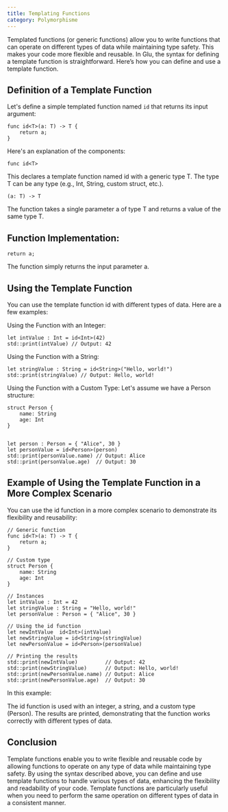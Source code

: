 ```yaml
---
title: Templating Functions
category: Polymorphisme
---
```


Templated functions (or generic functions) allow you to write functions that can operate on different types of data while maintaining type safety. This makes your code more flexible and reusable. In Glu, the syntax for defining a template function is straightforward. Here’s how you can define and use a template function.

## Definition of a Template Function

Let's define a simple templated function named `id` that returns its input argument:

```glu
func id<T>(a: T) -> T {
    return a;
}
```

Here's an explanation of the components:


```glu
func id<T>
```

This declares a template function named id with a generic type T. The type T can be any type (e.g., Int, String, custom struct, etc.).

```glu
(a: T) -> T
```

The function takes a single parameter a of type T and returns a value of the same type T.

## Function Implementation:

```glu
return a;
````

The function simply returns the input parameter a.

## Using the Template Function

You can use the template function id with different types of data. Here are a few examples:

Using the Function with an Integer:

```glu
let intValue : Int = id<Int>(42)
std::print(intValue) // Output: 42
```

Using the Function with a String:

```glu
let stringValue : String = id<String>("Hello, world!")
std::print(stringValue) // Output: Hello, world!
```

Using the Function with a Custom Type:
Let's assume we have a Person structure:

```glu
struct Person {
    name: String
    age: Int
}


let person : Person = { "Alice", 30 }
let personValue = id<Person>(person)
std::print(personValue.name) // Output: Alice
std::print(personValue.age)  // Output: 30
```

## Example of Using the Template Function in a More Complex Scenario

You can use the id function in a more complex scenario to demonstrate its flexibility and reusability:

```glu
// Generic function
func id<T>(a: T) -> T {
    return a;
}

// Custom type
struct Person {
    name: String
    age: Int
}

// Instances
let intValue : Int = 42
let stringValue : String = "Hello, world!"
let personValue : Person = { "Alice", 30 }

// Using the id function
let newIntValue  id<Int>(intValue)
let newStringValue = id<String>(stringValue)
let newPersonValue = id<Person>(personValue)

// Printing the results
std::print(newIntValue)         // Output: 42
std::print(newStringValue)      // Output: Hello, world!
std::print(newPersonValue.name) // Output: Alice
std::print(newPersonValue.age)  // Output: 30
```

In this example:

The id function is used with an integer, a string, and a custom type (Person).
The results are printed, demonstrating that the function works correctly with different types of data.

## Conclusion

Template functions enable you to write flexible and reusable code by allowing functions to operate on any type of data while maintaining type safety. By using the syntax described above, you can define and use template functions to handle various types of data, enhancing the flexibility and readability of your code. Template functions are particularly useful when you need to perform the same operation on different types of data in a consistent manner.
